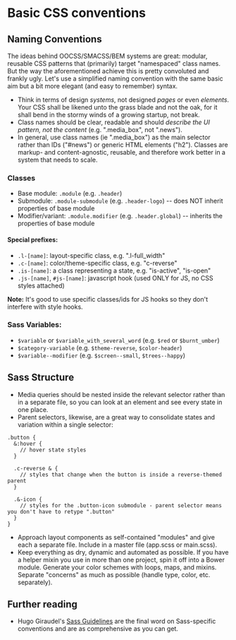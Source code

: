 # Basic CSS conventions

## Naming Conventions

The ideas behind OOCSS/SMACSS/BEM systems are great: modular, reusable CSS patterns that (primarily) target "namespaced" class names. But the way the aforementioned achieve this is pretty convoluted and frankly ugly. Let's use a simplified naming convention with the same basic aim but a bit more elegant (and easy to remember) syntax.

- Think in terms of design _systems_, not designed _pages_ or even _elements_. Your CSS shall be likened unto the grass blade and not the oak, for it shall bend in the stormy winds of a growing startup, not break.
- Class names should be clear, readable and should _describe the UI pattern, not the content_ (e.g. ".media_box", not ".news").
- In general, use class names (ie ".media_box") as the main selector rather than IDs ("#news") or generic HTML elements ("h2"). Classes are markup- and content-agnostic, reusable, and therefore work better in a system that needs to scale.

### Classes
- Base module: `.module` (e.g. `.header`)
- Submodule: `.module-submodule` (e.g. `.header-logo`) -- does NOT inherit properties of base module
- Modifier/variant: `.module.modifier` (e.g. `.header.global`) -- inherits the properties of base module

#### Special prefixes: 
- `.l-[name]`: layout-specific class, e.g. ".l-full_width"
- `.c-[name]`: color/theme-specific class, e.g. "c-reverse"
- `.is-[name]`: a class representing a state, e.g. "is-active", "is-open"
- `.js-[name]`, `#js-[name]`: javascript hook (used ONLY for JS, no CSS styles attached)

**Note:** It's good to use specific classes/ids for JS hooks so they don't interfere with style hooks.

###  Sass Variables:
- `$variable` or `$variable_with_several_word` (e.g. `$red` or `$burnt_umber`)
- `$category-variable` (e.g. `$theme-reverse`, `$color-header`)
- `$variable--modifier` (e.g. `$screen--small`, `$trees--happy`)

## Sass Structure

- Media queries should be nested inside the relevant selector rather than in a separate file, so you can look at an element and see every state in one place.
- Parent selectors, likewise, are a great way to consolidate states and variation within a single selector:

````
.button {
  &:hover {
    // hover state styles
  }
  
  .c-reverse & {
    // styles that change when the button is inside a reverse-themed parent
  }
  
  .&-icon {
    // styles for the .button-icon submodule - parent selector means you don't have to retype ".button"
  }
}
````
- Approach layout components as self-contained "modules" and give each a separate file. Include in a master file (app.scss or main.scss).
- Keep everything as dry, dynamic and automated as possible. If you have a helper mixin you use in more than one project, spin it off into a Bower module. Generate your color schemes with loops, maps, and mixins. Separate "concerns" as much as possible (handle type, color, etc. separately).

## Further reading

- Hugo Giraudel's [Sass Guidelines](http://sass-guidelin.es) are the final word on Sass-specific conventions and are as comprehensive as you can get.
